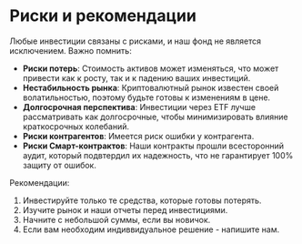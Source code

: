 # Риски и рекомендации

Любые инвестиции связаны с рисками, и наш фонд не является исключением. Важно помнить:

- **Риски потерь**: Стоимость активов может изменяться, что может привести как к росту, так и к падению ваших инвестиций.
- **Нестабильность рынка**: Криптовалютный рынок известен своей волатильностью, поэтому будьте готовы к изменениям в цене.
- **Долгосрочная перспектива**: Инвестиции через ETF лучше рассматривать как долгосрочные, чтобы минимизировать влияние краткосрочных колебаний.
- **Риски контрагентов**: Имеется риск ошибки у контрагента.
- **Риски Смарт-контрактов**: Наши контракты прошли всесторонний аудит, который подвтердил их надежность, что не гарантирует 100% защиту от ошибок.

Рекомендации:
1. Инвестируйте только те средства, которые готовы потерять.
2. Изучите рынок и наши отчеты перед инвестициями.
3. Начните с небольшой суммы, если вы новичок.
4. Если вам необходим индиввидуальное решение - напишите нам.
